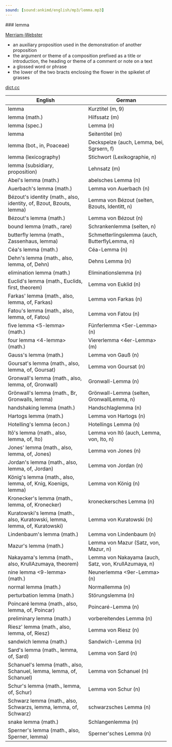```yaml
---
sound: [sound:ankimd/english/mp3/lemma.mp3]
---
```


\### lemma

[Merriam-Webster](https://www.merriam-webster.com/dictionary/lemma)

- an auxiliary proposition used in the demonstration of another proposition
- the argument or theme of a composition prefixed as a title or introduction, the heading or theme of a comment or note on a text
- a glossed word or phrase
- the lower of the two bracts enclosing the flower in the spikelet of grasses

[dict.cc](https://www.dict.cc/lemma)

| English        | German       |
| -------------- | ------------ |
| lemma | Kurztitel (m, 9) |
| lemma (math.) | Hilfssatz (m) |
| lemma (spec.) | Lemma (n) |
| lemma | Seitentitel (m) |
| lemma (bot., in, Poaceae) | Deckspelze (auch, Lemma, bei, Sgrsern, f) |
| lemma (lexicography) | Stichwort (Lexikographie, n) |
| lemma (subsidiary, proposition) | Lehnsatz (m) |
| Abel's lemma (math.) | abelsches Lemma (n) |
| Auerbach's lemma (math.) | Lemma von Auerbach (n) |
| Bézout's identity (math., also, identity, of, Bzout, Bzouts, lemma) | Lemma von Bézout (selten, Bzouts, Identitt, n) |
| Bézout's lemma (math.) | Lemma von Bézout (n) |
| bound lemma (math., rare) | Schrankenlemma (selten, n) |
| butterfly lemma (math., Zassenhaus, lemma) | Schmetterlingslemma (auch, ButterflyLemma, n) |
| Céa's lemma (math.) | Céa-Lemma (n) |
| Dehn's lemma (math., also, lemma, of, Dehn) | Dehns Lemma (n) |
| elimination lemma (math.) | Eliminationslemma (n) |
| Euclid's lemma (math., Euclids, first, theorem) | Lemma von Euklid (n) |
| Farkas' lemma (math., also, lemma, of, Farkas) | Lemma von Farkas (n) |
| Fatou's lemma (math., also, lemma, of, Fatou) | Lemma von Fatou (n) |
| five lemma <5-lemma> (math.) | Fünferlemma <5er-Lemma> (n) |
| four lemma <4-lemma> (math.) | Viererlemma <4er-Lemma> (m) |
| Gauss's lemma (math.) | Lemma von Gauß (n) |
| Goursat's lemma (math., also, lemma, of, Goursat) | Lemma von Goursat (n) |
| Gronwall's lemma (math., also, lemma, of, Gronwall) | Gronwall-Lemma (n) |
| Grönwall's lemma (math., Br, Gronwalls, lemma) | Grönwall-Lemma (selten, GronwallLemma, n) |
| handshaking lemma (math.) | Handschlaglemma (n) |
| Hartogs lemma (math.) | Lemma von Hartogs (n) |
| Hotelling's lemma (econ.) | Hotellings Lemma (n) |
| Itō's lemma (math., also, lemma, of, Ito) | Lemma von Itō (auch, Lemma, von, Ito, n) |
| Jones' lemma (math., also, lemma, of, Jones) | Lemma von Jones (n) |
| Jordan's lemma (math., also, lemma, of, Jordan) | Lemma von Jordan (n) |
| König's lemma (math., also, lemma, of, Knig, Koenigs, lemma) | Lemma von König (n) |
| Kronecker's lemma (math., lemma, of, Kronecker) | kroneckersches Lemma (n) |
| Kuratowski's lemma (math., also, Kuratowski, lemma, lemma, of, Kuratowski) | Lemma von Kuratowski (n) |
| Lindenbaum's lemma (math.) | Lemma von Lindenbaum (n) |
| Mazur's lemma (math.) | Lemma von Mazur (Satz, von, Mazur, n) |
| Nakayama's lemma (math., also, KrullAzumaya, theorem) | Lemma von Nakayama (auch, Satz, von, KrullAzumaya, n) |
| nine lemma <9-lemma> (math.) | Neunerlemma <9er-Lemma> (n) |
| normal lemma (math.) | Normallemma (n) |
| perturbation lemma (math.) | Störungslemma (n) |
| Poincaré lemma (math., also, lemma, of, Poincar) | Poincaré-Lemma (n) |
| preliminary lemma (math.) | vorbereitendes Lemma (n) |
| Riesz' lemma (math., also, lemma, of, Riesz) | Lemma von Riesz (n) |
| sandwich lemma (math.) | Sandwich-Lemma (n) |
| Sard's lemma (math., lemma, of, Sard) | Lemma von Sard (n) |
| Schanuel's lemma (math., also, Schanuel, lemma, lemma, of, Schanuel) | Lemma von Schanuel (n) |
| Schur's lemma (math., lemma, of, Schur) | Lemma von Schur (n) |
| Schwarz lemma (math., also, Schwarzs, lemma, lemma, of, Schwarz) | schwarzsches Lemma (n) |
| snake lemma (math.) | Schlangenlemma (n) |
| Sperner's lemma (math., also, Sperner, lemma) | Sperner'sches Lemma (n) |
